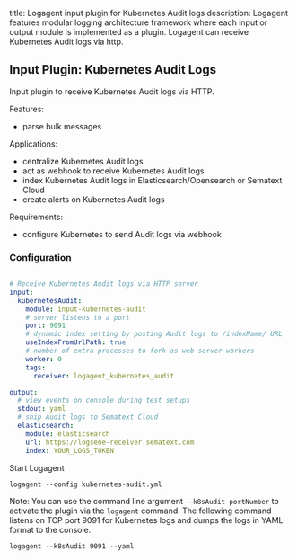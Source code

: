 title: Logagent input plugin for Kubernetes Audit logs
description: Logagent features modular logging architecture framework where each input or output module is implemented as a plugin. Logagent can receive Kubernetes Audit logs via http. 

## Input Plugin: Kubernetes Audit Logs

Input plugin to receive Kubernetes Audit logs via HTTP.

Features:

- parse bulk messages

Applications:

- centralize Kubernetes Audit logs
- act as webhook to receive Kubernetes Audit logs
- index Kubernetes Audit logs in Elasticsearch/Opensearch or Sematext Cloud
- create alerts on Kubernetes Audit logs


Requirements: 

- configure Kubernetes to send Audit logs via webhook 

### Configuration

```yaml

# Receive Kubernetes Audit logs via HTTP server
input:
  kubernetesAudit:
    module: input-kubernetes-audit
    # server listens to a port 
    port: 9091
    # dynamic index setting by posting Audit logs to /indexName/ URL 
    useIndexFromUrlPath: true
    # number of extra processes to fork as web server workers
    worker: 0
    tags:
      receiver: logagent_kubernetes_audit

output:
  # view events on console during test setups
  stdout: yaml
  # ship Audit logs to Sematext Cloud
  elasticsearch:
    module: elasticsearch
    url: https://logsene-receiver.sematext.com
    index: YOUR_LOGS_TOKEN

```

Start Logagent

```
logagent --config kubernetes-audit.yml
```


Note: You can use the command line argument `--k8sAudit portNumber` to activate the plugin via the `logagent` command. The following command listens on TCP port 9091 for Kubernetes logs and dumps the logs in YAML format to the console.

```
logagent --k8sAudit 9091 --yaml
```

